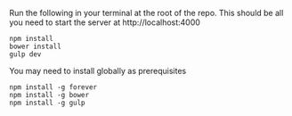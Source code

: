 Run the following in your terminal at the root of the repo. This should be all you need to start the server at http://localhost:4000

`npm install`   
`bower install`   
`gulp dev`

You may need to install globally as prerequisites

`npm install -g forever`   
`npm install -g bower`   
`npm install -g gulp`   


